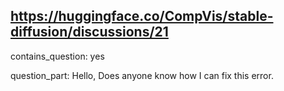## https://huggingface.co/CompVis/stable-diffusion/discussions/21

contains_question: yes

question_part: Hello, Does anyone know how I can fix this error.